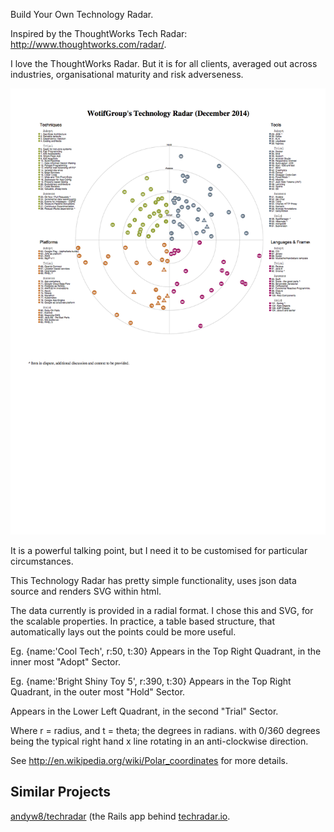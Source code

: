 Build Your Own Technology Radar.

Inspired by the ThoughtWorks Tech Radar: http://www.thoughtworks.com/radar/.

I love the ThoughtWorks Radar. But it is for all clients, averaged out across industries, organisational maturity and risk adverseness.

![Technology Radar Sample](/techradar_example.png?raw=true)

It is a powerful talking point, but I need it to be customised for particular circumstances.

This Technology Radar has pretty simple functionality, uses json data source and renders SVG within html.

The data currently is provided in a radial format. I chose this and SVG, for the scalable properties. In practice, a table based structure, that automatically lays out the points could be more useful.

Eg. {name:'Cool Tech', r:50, t:30}
Appears in the Top Right Quadrant, in the inner most "Adopt" Sector.

Eg. {name:'Bright Shiny Toy 5', r:390, t:30}
Appears in the Top Right Quadrant, in the outer most "Hold" Sector.

Appears in the Lower Left Quadrant, in the second "Trial" Sector.

Where r = radius, and t = theta; the degrees in radians. with 0/360 degrees being the typical right hand x line rotating in an anti-clockwise direction.

See http://en.wikipedia.org/wiki/Polar_coordinates for more details.

## Similar Projects

[andyw8/techradar](https://github.com/andyw8/techradar) (the Rails app behind [techradar.io](http://techradar.io).
